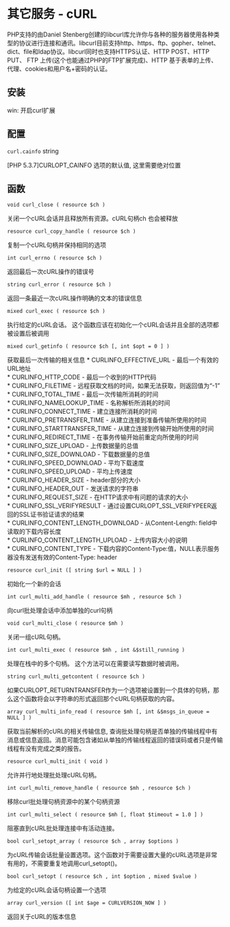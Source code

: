 # 其它服务 - cURL


PHP支持的由Daniel Stenberg创建的libcurl库允许你与各种的服务器使用各种类型的协议进行连接和通讯。libcurl目前支持http、https、ftp、gopher、telnet、dict、file和ldap协议。libcurl同时也支持HTTPS认证、HTTP POST、HTTP PUT、 FTP 上传(这个也能通过PHP的FTP扩展完成)、HTTP 基于表单的上传、代理、cookies和用户名+密码的认证。 


## 安装


win: 开启curl扩展


## 配置

`curl.cainfo`  string  

[PHP 5.3.7]CURLOPT_CAINFO 选项的默认值, 这里需要绝对位置



## 函数 

`void curl_close ( resource $ch )`

关闭一个cURL会话并且释放所有资源。cURL句柄ch 也会被释放

`resource curl_copy_handle ( resource $ch )`

复制一个cURL句柄并保持相同的选项

`int curl_errno ( resource $ch )`

返回最后一次cURL操作的错误号

`string curl_error ( resource $ch )`

返回一条最近一次cURL操作明确的文本的错误信息

`mixed curl_exec ( resource $ch )`

执行给定的cURL会话。 这个函数应该在初始化一个cURL会话并且全部的选项都被设置后被调用

`mixed curl_getinfo ( resource $ch [, int $opt = 0 ] )`

获取最后一次传输的相关信息
    * CURLINFO_EFFECTIVE_URL - 最后一个有效的URL地址  
    * CURLINFO_HTTP_CODE - 最后一个收到的HTTP代码  
    * CURLINFO_FILETIME - 远程获取文档的时间，如果无法获取，则返回值为“-1”  
    * CURLINFO_TOTAL_TIME - 最后一次传输所消耗的时间  
    * CURLINFO_NAMELOOKUP_TIME - 名称解析所消耗的时间  
    * CURLINFO_CONNECT_TIME - 建立连接所消耗的时间  
    * CURLINFO_PRETRANSFER_TIME - 从建立连接到准备传输所使用的时间  
    * CURLINFO_STARTTRANSFER_TIME - 从建立连接到传输开始所使用的时间  
    * CURLINFO_REDIRECT_TIME - 在事务传输开始前重定向所使用的时间  
    * CURLINFO_SIZE_UPLOAD - 上传数据量的总值  
    * CURLINFO_SIZE_DOWNLOAD - 下载数据量的总值  
    * CURLINFO_SPEED_DOWNLOAD - 平均下载速度  
    * CURLINFO_SPEED_UPLOAD - 平均上传速度  
    * CURLINFO_HEADER_SIZE - header部分的大小  
    * CURLINFO_HEADER_OUT - 发送请求的字符串  
    * CURLINFO_REQUEST_SIZE - 在HTTP请求中有问题的请求的大小  
    * CURLINFO_SSL_VERIFYRESULT - 通过设置CURLOPT_SSL_VERIFYPEER返回的SSL证书验证请求的结果  
    * CURLINFO_CONTENT_LENGTH_DOWNLOAD - 从Content-Length: field中读取的下载内容长度  
    * CURLINFO_CONTENT_LENGTH_UPLOAD - 上传内容大小的说明  
    * CURLINFO_CONTENT_TYPE - 下载内容的Content-Type:值，NULL表示服务器没有发送有效的Content-Type: header 

`resource curl_init ([ string $url = NULL ] )`

初始化一个新的会话

`int curl_multi_add_handle ( resource $mh , resource $ch )`

向curl批处理会话中添加单独的curl句柄

`void curl_multi_close ( resource $mh )`

关闭一组cURL句柄。

`int curl_multi_exec ( resource $mh , int &$still_running )`

处理在栈中的多个句柄。 这个方法可以在需要读写数据时被调用。

`string curl_multi_getcontent ( resource $ch )`

如果CURLOPT_RETURNTRANSFER作为一个选项被设置到一个具体的句柄，那么这个函数将会以字符串的形式返回那个cURL句柄获取的内容。 

`array curl_multi_info_read ( resource $mh [, int &$msgs_in_queue = NULL ] )`

获取当前解析的cURL的相关传输信息, 查询批处理句柄是否单独的传输线程中有消息或信息返回。消息可能包含诸如从单独的传输线程返回的错误码或者只是传输线程有没有完成之类的报告。 

`resource curl_multi_init ( void )`

允许并行地处理批处理cURL句柄。 

`int curl_multi_remove_handle ( resource $mh , resource $ch )`

移除curl批处理句柄资源中的某个句柄资源

`int curl_multi_select ( resource $mh [, float $timeout = 1.0 ] )`

阻塞直到cURL批处理连接中有活动连接。

`bool curl_setopt_array ( resource $ch , array $options )`

为cURL传输会话批量设置选项。这个函数对于需要设置大量的cURL选项是非常有用的，不需要重复地调用curl_setopt()。 

`bool curl_setopt ( resource $ch , int $option , mixed $value )`

为给定的cURL会话句柄设置一个选项

`array curl_version ([ int $age = CURLVERSION_NOW ] )`

返回关于cURL的版本信息
